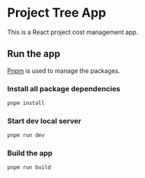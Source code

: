 # Project Tree App

This is a React project cost management app.

## Run the app

[Pnpm](https://pnpm.io/) is used to manage the packages.

### Install all package dependencies

```bash
pnpm install
```

### Start dev local server

```bash
pnpm run dev
```

### Build the app

```bash
pnpm run build
```
